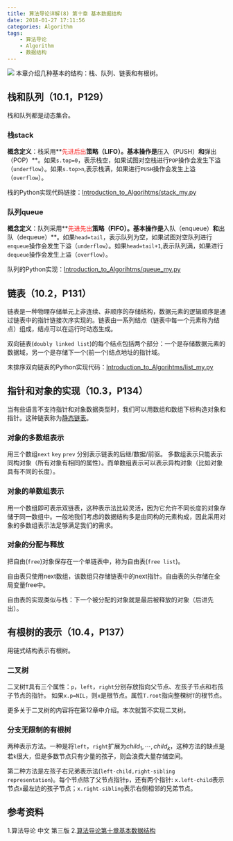 ```yaml
---
title: 算法导论详解(8) 第十章 基本数据结构
date: 2018-01-27 17:11:56
categories: Algorithm
tags:
	- 算法导论
	- Algorithm
	- 数据结构
---
```


![](http://ww1.sinaimg.cn/large/c38a0784ly1fnva4kd9a0j20k50j5wjm.jpg)
本章介绍几种基本的结构：栈、队列、链表和有根树。

<!-- more -->

## 栈和队列（10.1，P129）
栈和队列都是动态集合。

### 栈stack

**概念定义**：栈采用**<font color=FA1C1C>先进后出</font>**策略（LIFO）。基本操作是**压入（PUSH）**和**弹出（POP）**。如果`s.top=0`，表示栈空，如果试图对空栈进行`POP`操作会发生下溢（`underflow`）。如果`s.top>n`,表示栈满，如果进行`PUSH`操作会发生上溢（`overflow`）。

栈的Python实现代码链接：[Introduction_to_Algorihtms/stack_my.py](https://github.com/qwerty200696/Introduction_to_Algorihtms/blob/master/stack_my.py)

### 队列queue
**概念定义**：队列采用**<font color=FA1C1C>先进先出</font>**策略（FIFO）。基本操作是**入队（enqueue）**和**出队（dequeue）**。如果`head=tail`，表示队列为空，如果试图对空队列进行`enqueue`操作会发生下溢（`underflow`）。如果`head=tail+1`,表示队列满，如果进行`dequeue`操作会发生上溢（`overflow`）。

队列的Python实现：[Introduction_to_Algorihtms/queue_my.py](https://github.com/qwerty200696/Introduction_to_Algorihtms/blob/master/queue_my.py)


## 链表（10.2，P131）

链表是一种物理存储单元上非连续、非顺序的存储结构，数据元素的逻辑顺序是通过链表中的指针链接次序实现的。链表由一系列结点（链表中每一个元素称为结点）组成，结点可以在运行时动态生成。

双向链表(`doubly linked list`)的每个结点包括两个部分：一个是存储数据元素的数据域，另一个是存储下一个(前一个)结点地址的指针域。 

未排序双向链表的Python实现代码：[Introduction_to_Algorihtms/list_my.py](https://github.com/qwerty200696/Introduction_to_Algorihtms/blob/master/list_my.py)

## 指针和对象的实现（10.3，P134）

当有些语言不支持指针和对象数据类型时，我们可以用数组和数组下标构造对象和指针。这种链表称为[静态链表](http://baike.baidu.com/link?url=GFeesiUYKbcXr0Q4vPTOK518GTn6z4DnzuBNxiplK80cT9bzyAVcqpX8G9Huw8yC)。

### 对象的多数组表示
用三个数组`next` `key` `prev` 分别表示链表的后继/数据/前驱。
多数组表示只能表示同构对象（所有对象有相同的属性）。而单数组表示可以表示异构对象（比如对象具有不同的长度）。

### 对象的单数组表示
用一个数组即可表示双链表，这种表示法比较灵活，因为它允许不同长度的对象存储于同一数组中。一般地我们考虑的数据结构多是由同构的元素构成，因此采用对象的多数组表示法足够满足我们的需求。

### 对象的分配与释放
把自由(`free`)对象保存在一个单链表中，称为自由表(`free list`)。

自由表只使用next数组，该数组只存储链表中的next指针。自由表的头存储在全局变量free中。

自由表的实现类似与栈：下一个被分配的对象就是最后被释放的对象（后进先出）。

## 有根树的表示（10.4，P137）
用链式结构表示有根树。

### 二叉树
二叉树`T`具有三个属性：`p`，`left`，`right`分别存放指向父节点、左孩子节点和右孩子节点的指针。
如果`x.p=NIL`，则`x`是根节点。属性`T.root`指向整棵树`T`的根节点。

更多关于二叉树的内容将在第12章中介绍。本次就暂不实现二叉树。

### 分支无限制的有根树
两种表示方法。一种是将`left`，`right`扩展为$child_1,\cdots,child_k$，这种方法的缺点是若`k`很大，但是多数节点只有少量的孩子，则会浪费大量存储空间。

第二种方法是左孩子右兄弟表示法(`left-child,right-sibling representation`)。每个节点除了父节点指针`p`，还有两个指针:
`x.left-child`表示节点`x`最左边的孩子节点；`x.right-sibling`表示右侧相邻的兄弟节点。


## 参考资料
1.算法导论 中文 第三版
2.[算法导论第十章基本数据结构](http://blog.csdn.net/z84616995z/article/details/19202773)